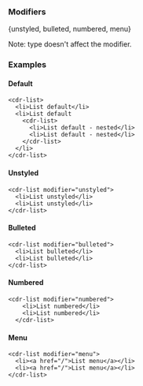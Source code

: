 ### Modifiers

{unstyled, bulleted, numbered, menu}

Note: type doesn't affect the modifier.

### Examples

#### Default

```
<cdr-list>
  <li>List default</li>
  <li>List default
    <cdr-list>
      <li>List default - nested</li>
      <li>List default - nested</li>
    </cdr-list>
  </li>
</cdr-list>
```

#### Unstyled

```
<cdr-list modifier="unstyled">
  <li>List unstyled</li>
  <li>List unstyled</li>
</cdr-list>
```

#### Bulleted

```
<cdr-list modifier="bulleted">
  <li>List bulleted</li>
  <li>List bulleted</li>
</cdr-list>
```

#### Numbered

```
<cdr-list modifier="numbered">
    <li>List numbered</li>
    <li>List numbered</li>
  </cdr-list>
```

#### Menu

```
<cdr-list modifier="menu">
  <li><a href="/">List menu</a></li>
  <li><a href="/">List menu</a></li>
</cdr-list>
```
